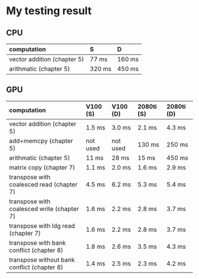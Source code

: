 # My testing result

## CPU
| computation     | S | D |
|:------------|:---------|:---------|
| vector addition (chapter 5) | 77 ms  |  160 ms |
| arithmatic (chapter 5) | 320 ms |  450 ms |

## GPU
| computation     | V100 (S) | V100 (D) | 2080ti (S) | 2080ti (D) |
|:------------|:---------|:---------|:---------|:---------|
| vector addition (chapter 5) | 1.5 ms | 3.0 ms |  2.1 ms |  4.3 ms |
| add+memcpy (chapter 5) | not used | not used | 130 ms  |  250 ms |
| arithmatic (chapter 5) | 11 ms |  28 ms | 15 ms | 450 ms |
| matrix copy (chapter 7) | 1.1 ms |  2.0 ms | 1.6 ms | 2.9 ms |
| transpose with coalesced read (chapter 7) | 4.5 ms |  6.2 ms | 5.3 ms | 5.4 ms |
| transpose with coalesced write (chapter 7) | 1.6 ms |  2.2 ms | 2.8 ms | 3.7 ms |
| transpose with ldg read (chapter 7) | 1.6 ms |  2.2 ms | 2.8 ms | 3.7 ms |
| transpose with bank conflict (chapter 8) | 1.8 ms | 2.6  ms | 3.5 ms | 4.3 ms |
| transpose without bank conflict (chapter 8) | 1.4 ms | 2.5  ms | 2.3 ms | 4.2 ms |


